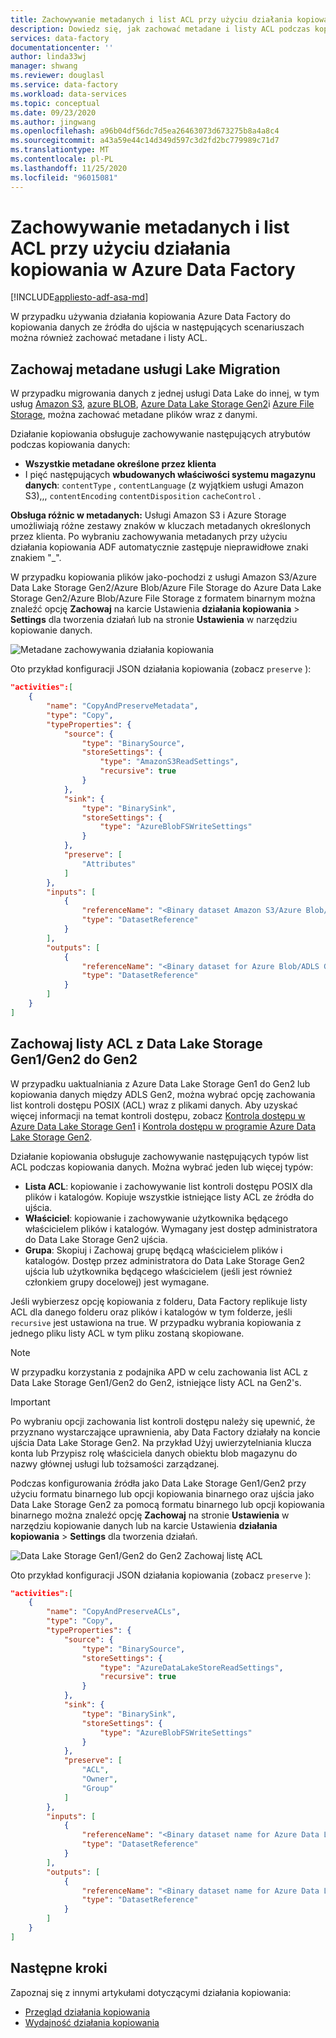 ```yaml
---
title: Zachowywanie metadanych i list ACL przy użyciu działania kopiowania w Azure Data Factory
description: Dowiedz się, jak zachować metadane i listy ACL podczas kopiowania przy użyciu działania kopiowania w Azure Data Factory.
services: data-factory
documentationcenter: ''
author: linda33wj
manager: shwang
ms.reviewer: douglasl
ms.service: data-factory
ms.workload: data-services
ms.topic: conceptual
ms.date: 09/23/2020
ms.author: jingwang
ms.openlocfilehash: a96b04df56dc7d5ea26463073d673275b8a4a8c4
ms.sourcegitcommit: a43a59e44c14d349d597c3d2fd2bc779989c71d7
ms.translationtype: MT
ms.contentlocale: pl-PL
ms.lasthandoff: 11/25/2020
ms.locfileid: "96015081"
---
```

#  <a name="preserve-metadata-and-acls-using-copy-activity-in-azure-data-factory"></a>Zachowywanie metadanych i list ACL przy użyciu działania kopiowania w Azure Data Factory

[!INCLUDE[appliesto-adf-asa-md](includes/appliesto-adf-asa-md.md)]

W przypadku używania działania kopiowania Azure Data Factory do kopiowania danych ze źródła do ujścia w następujących scenariuszach można również zachować metadane i listy ACL.

## <a name="preserve-metadata-for-lake-migration"></a><a name="preserve-metadata"></a> Zachowaj metadane usługi Lake Migration

W przypadku migrowania danych z jednej usługi Data Lake do innej, w tym usług [Amazon S3](connector-amazon-simple-storage-service.md), [azure BLOB](connector-azure-blob-storage.md), [Azure Data Lake Storage Gen2](connector-azure-data-lake-storage.md)i [Azure File Storage](connector-azure-file-storage.md), można zachować metadane plików wraz z danymi.

Działanie kopiowania obsługuje zachowywanie następujących atrybutów podczas kopiowania danych:

- **Wszystkie metadane określone przez klienta** 
- I pięć następujących **wbudowanych właściwości systemu magazynu danych**: `contentType` , `contentLanguage` (z wyjątkiem usługi Amazon S3),,, `contentEncoding` `contentDisposition` `cacheControl` .

**Obsługa różnic w metadanych:** Usługi Amazon S3 i Azure Storage umożliwiają różne zestawy znaków w kluczach metadanych określonych przez klienta. Po wybraniu zachowywania metadanych przy użyciu działania kopiowania ADF automatycznie zastępuje nieprawidłowe znaki znakiem "_".

W przypadku kopiowania plików jako-pochodzi z usługi Amazon S3/Azure Data Lake Storage Gen2/Azure Blob/Azure File Storage do Azure Data Lake Storage Gen2/Azure Blob/Azure File Storage z formatem binarnym można znaleźć opcję **Zachowaj** na karcie Ustawienia **działania kopiowania**  >  **Settings** dla tworzenia działań lub na stronie **Ustawienia** w narzędziu kopiowanie danych.

![Metadane zachowywania działania kopiowania](./media/copy-activity-preserve-metadata/copy-activity-preserve-metadata.png)

Oto przykład konfiguracji JSON działania kopiowania (zobacz `preserve` ): 

```json
"activities":[
    {
        "name": "CopyAndPreserveMetadata",
        "type": "Copy",
        "typeProperties": {
            "source": {
                "type": "BinarySource",
                "storeSettings": {
                    "type": "AmazonS3ReadSettings",
                    "recursive": true
                }
            },
            "sink": {
                "type": "BinarySink",
                "storeSettings": {
                    "type": "AzureBlobFSWriteSettings"
                }
            },
            "preserve": [
                "Attributes"
            ]
        },
        "inputs": [
            {
                "referenceName": "<Binary dataset Amazon S3/Azure Blob/ADLS Gen2 source>",
                "type": "DatasetReference"
            }
        ],
        "outputs": [
            {
                "referenceName": "<Binary dataset for Azure Blob/ADLS Gen2 sink>",
                "type": "DatasetReference"
            }
        ]
    }
]
```

## <a name="preserve-acls-from-data-lake-storage-gen1gen2-to-gen2"></a><a name="preserve-acls"></a> Zachowaj listy ACL z Data Lake Storage Gen1/Gen2 do Gen2

W przypadku uaktualniania z Azure Data Lake Storage Gen1 do Gen2 lub kopiowania danych między ADLS Gen2, można wybrać opcję zachowania list kontroli dostępu POSIX (ACL) wraz z plikami danych. Aby uzyskać więcej informacji na temat kontroli dostępu, zobacz [Kontrola dostępu w Azure Data Lake Storage Gen1](../data-lake-store/data-lake-store-access-control.md) i [Kontrola dostępu w programie Azure Data Lake Storage Gen2](../storage/blobs/data-lake-storage-access-control.md).

Działanie kopiowania obsługuje zachowywanie następujących typów list ACL podczas kopiowania danych. Można wybrać jeden lub więcej typów:

- **Lista ACL**: kopiowanie i zachowywanie list kontroli dostępu POSIX dla plików i katalogów. Kopiuje wszystkie istniejące listy ACL ze źródła do ujścia. 
- **Właściciel**: kopiowanie i zachowywanie użytkownika będącego właścicielem plików i katalogów. Wymagany jest dostęp administratora do Data Lake Storage Gen2 ujścia.
- **Grupa**: Skopiuj i Zachowaj grupę będącą właścicielem plików i katalogów. Dostęp przez administratora do Data Lake Storage Gen2 ujścia lub użytkownika będącego właścicielem (jeśli jest również członkiem grupy docelowej) jest wymagane.

Jeśli wybierzesz opcję kopiowania z folderu, Data Factory replikuje listy ACL dla danego folderu oraz plików i katalogów w tym folderze, jeśli `recursive` jest ustawiona na true. W przypadku wybrania kopiowania z jednego pliku listy ACL w tym pliku zostaną skopiowane.

>[!NOTE]
>W przypadku korzystania z podajnika APD w celu zachowania list ACL z Data Lake Storage Gen1/Gen2 do Gen2, istniejące listy ACL na Gen2's.

>[!IMPORTANT]
>Po wybraniu opcji zachowania list kontroli dostępu należy się upewnić, że przyznano wystarczające uprawnienia, aby Data Factory działały na koncie ujścia Data Lake Storage Gen2. Na przykład Użyj uwierzytelniania klucza konta lub Przypisz rolę właściciela danych obiektu blob magazynu do nazwy głównej usługi lub tożsamości zarządzanej.

Podczas konfigurowania źródła jako Data Lake Storage Gen1/Gen2 przy użyciu formatu binarnego lub opcji kopiowania binarnego oraz ujścia jako Data Lake Storage Gen2 za pomocą formatu binarnego lub opcji kopiowania binarnego można znaleźć opcję **Zachowaj** na stronie **Ustawienia** w narzędziu kopiowanie danych lub na karcie Ustawienia **działania kopiowania**  >  **Settings** dla tworzenia działań.

![Data Lake Storage Gen1/Gen2 do Gen2 Zachowaj listę ACL](./media/connector-azure-data-lake-storage/adls-gen2-preserve-acl.png)

Oto przykład konfiguracji JSON działania kopiowania (zobacz `preserve` ): 

```json
"activities":[
    {
        "name": "CopyAndPreserveACLs",
        "type": "Copy",
        "typeProperties": {
            "source": {
                "type": "BinarySource",
                "storeSettings": {
                    "type": "AzureDataLakeStoreReadSettings",
                    "recursive": true
                }
            },
            "sink": {
                "type": "BinarySink",
                "storeSettings": {
                    "type": "AzureBlobFSWriteSettings"
                }
            },
            "preserve": [
                "ACL",
                "Owner",
                "Group"
            ]
        },
        "inputs": [
            {
                "referenceName": "<Binary dataset name for Azure Data Lake Storage Gen1/Gen2 source>",
                "type": "DatasetReference"
            }
        ],
        "outputs": [
            {
                "referenceName": "<Binary dataset name for Azure Data Lake Storage Gen2 sink>",
                "type": "DatasetReference"
            }
        ]
    }
]
```

## <a name="next-steps"></a>Następne kroki

Zapoznaj się z innymi artykułami dotyczącymi działania kopiowania:

- [Przegląd działania kopiowania](copy-activity-overview.md)
- [Wydajność działania kopiowania](copy-activity-performance.md)

